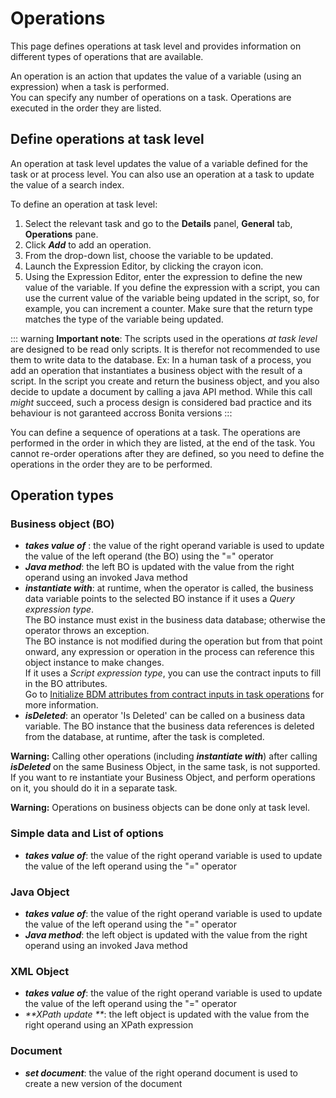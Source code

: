 # Operations

This page defines operations at task level and provides information on different types of operations that are available.

An operation is an action that updates the value of a variable (using an expression) when a task is performed.   
You can specify any number of operations on a task. Operations are executed in the order they are listed.

## Define operations at task level

An operation at task level updates the value of a variable defined for the task or at process level. You can also use an operation at a task to update the value of a search index.

To define an operation at task level:

1. Select the relevant task and go to the **Details** panel, **General** tab, **Operations** pane.
2. Click **_Add_** to add an operation.
3. From the drop-down list, choose the variable to be updated.
4. Launch the Expression Editor, by clicking the crayon icon.
5. Using the Expression Editor, enter the expression to define the new value of the variable. 
If you define the expression with a script, you can use the current value of the variable being updated in the script, so, for example, you can increment a counter. Make sure that the return type matches the type of the variable being updated.

::: warning
**Important note**: The scripts used in the operations _at task level_ are designed to be read only scripts. It is therefor not recommended to use them to write data to the database.
Ex: In a human task of a process, you add an operation that instantiates a business object with the result of a script. In the script you create and return the business object, and you also decide to update a document by calling a java API method.
While this call _might_ succeed, such a process design is considered bad practice and its behaviour is not garanteed accross Bonita versions
:::

You can define a sequence of operations at a task. The operations are performed in the order in which they are listed, at the end of the task. You cannot re-order operations after they are defined, so you need to define the operations in the order they are to be performed.

## Operation types

### Business object (BO)

* _**takes value of**_ : the value of the right operand variable is used to update the value of the left operand (the BO) using the "=" operator
* _**Java method**_: the left BO is updated with the value from the right operand using an invoked Java method
* _**instantiate with**_: at runtime, when the operator is called, the business data variable points to the selected BO instance if it uses a _Query expression type_.  
   The BO instance must exist in the business data database; otherwise the operator throws an exception.   
   The BO instance is not modified during the operation but from that point onward, any expression or operation in the process can reference this object instance to make changes.    
   If it uses a _Script expression type_, you can use the contract inputs to fill in the BO attributes.   
   Go to [Initialize BDM attributes from contract inputs in task operations](define-and-deploy-the-bdm.md) for more information.  
* _**isDeleted**_: an operator 'Is Deleted' can be called on a business data variable. The BO instance that the business data references is deleted from the database, at runtime, after the task is completed.

**Warning:** Calling other operations (including _**instantiate with**_) after calling _**isDeleted**_ on the same Business Object, in the same task, is not supported. If you want to re instantiate your Business Object, and perform operations on it, you should do it in a separate task.


**Warning:** Operations on business objects can be done only at task level.

### Simple data and List of options

* _**takes value of**_: the value of the right operand variable is used to update the value of the left operand using the "=" operator

### Java Object

* _**takes value of**_: the value of the right operand variable is used to update the value of the left operand using the "=" operator
* _**Java method**_: the left object is updated with the value from the right operand using an invoked Java method

### XML Object

* _**takes value of**_: the value of the right operand variable is used to update the value of the left operand using the "=" operator
* _**XPath update **_: the left object is updated with the value from the right operand using an XPath expression

### Document

* _**set document**_: the value of the right operand document is used to create a new version of the document
